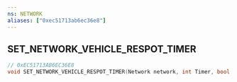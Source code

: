 ```yaml
---
ns: NETWORK
aliases: ["0xec51713ab6ec36e8"]
---
```

## SET_NETWORK_VEHICLE_RESPOT_TIMER

```c
// 0xEC51713AB6EC36E8
void SET_NETWORK_VEHICLE_RESPOT_TIMER(Network network, int Timer, bool flashRemotely, bool flashLocally);
```
